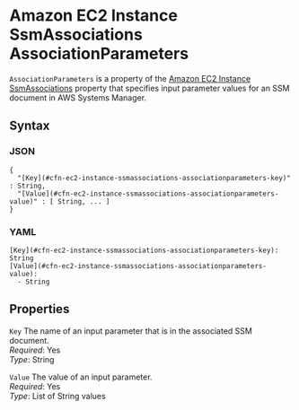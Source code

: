 # Amazon EC2 Instance SsmAssociations AssociationParameters<a name="aws-properties-ec2-instance-ssmassociations-associationparameters"></a>

`AssociationParameters` is a property of the [Amazon EC2 Instance SsmAssociations](aws-properties-ec2-instance-ssmassociations.md) property that specifies input parameter values for an SSM document in AWS Systems Manager\.

## Syntax<a name="w4ab1c21c14d727b5"></a>

### JSON<a name="aws-properties-ec2-instance-ssmassociations-associationparameters-syntax.json"></a>

```
{
  "[Key](#cfn-ec2-instance-ssmassociations-associationparameters-key)" : String,
  "[Value](#cfn-ec2-instance-ssmassociations-associationparameters-value)" : [ String, ... ]
}
```

### YAML<a name="aws-properties-ec2-instance-ssmassociations-associationparameters-syntax.yaml"></a>

```
[Key](#cfn-ec2-instance-ssmassociations-associationparameters-key): String
[Value](#cfn-ec2-instance-ssmassociations-associationparameters-value):
  - String
```

## Properties<a name="w4ab1c21c14d727b7"></a>

`Key`  <a name="cfn-ec2-instance-ssmassociations-associationparameters-key"></a>
The name of an input parameter that is in the associated SSM document\.  
*Required*: Yes  
*Type*: String

`Value`  <a name="cfn-ec2-instance-ssmassociations-associationparameters-value"></a>
The value of an input parameter\.  
*Required*: Yes  
*Type*: List of String values